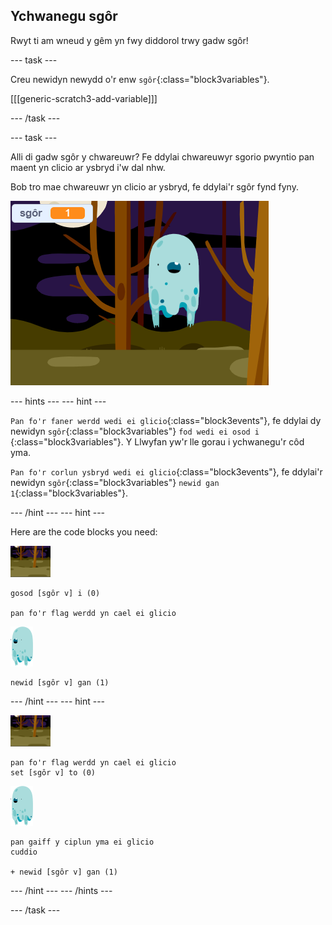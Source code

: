## Ychwanegu sgôr

Rwyt ti am wneud y gêm yn fwy diddorol trwy gadw sgôr!

\--- task \---

Creu newidyn newydd o'r enw `sgôr`{:class="block3variables"}.

[[[generic-scratch3-add-variable]]]

\--- /task \---

\--- task \---

Alli di gadw sgôr y chwareuwr? Fe ddylai chwareuwyr sgorio pwyntio pan maent yn clicio ar ysbryd i'w dal nhw.

Bob tro mae chwareuwr yn clicio ar ysbryd, fe ddylai'r sgôr fynd fyny.

![Sgôr cynyddol](images/ghost-score-test.png)

\--- hints \--- \--- hint \---

`Pan fo'r faner werdd wedi ei glicio`{:class="block3events"}, fe ddylai dy newidyn `sgôr`{:class="block3variables"} `fod wedi ei osod i `{:class="block3variables"}. Y Llwyfan yw'r lle gorau i ychwanegu'r côd yma.

`Pan fo'r corlun ysbryd wedi ei glicio`{:class="block3events"}, fe ddylai'r newidyn `sgôr`{:class="block3variables"} `newid gan 1`{:class="block3variables"}.

\--- /hint \--- \--- hint \---

Here are the code blocks you need:

![eicon cefnlen](images/ghost-backdrop.png)

```blocks3
gosod [sgôr v] i (0)

pan fo'r flag werdd yn cael ei glicio
```

![corlun-ysbryd](images/ghost-sprite.png)

```blocks3
newid [sgôr v] gan (1)
```

\--- /hint \--- \--- hint \---

![backdrop icon](images/ghost-backdrop.png)

```blocks3
pan fo'r flag werdd yn cael ei glicio
set [sgôr v] to (0)
```

![ghost-sprite](images/ghost-sprite.png)

```blocks3
pan gaiff y ciplun yma ei glicio
cuddio

+ newid [sgôr v] gan (1)
```

\--- /hint \--- \--- /hints \---

\--- /task \---